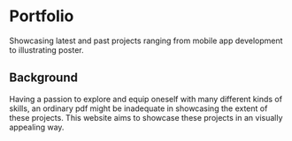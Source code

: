 # Portfolio
Showcasing latest and past projects ranging from mobile app development to illustrating poster.

## Background
Having a passion to explore and equip oneself with many different kinds of skills, an ordinary pdf might be inadequate in showcasing the extent of these projects. This website aims to showcase these projects in an visually appealing way.

